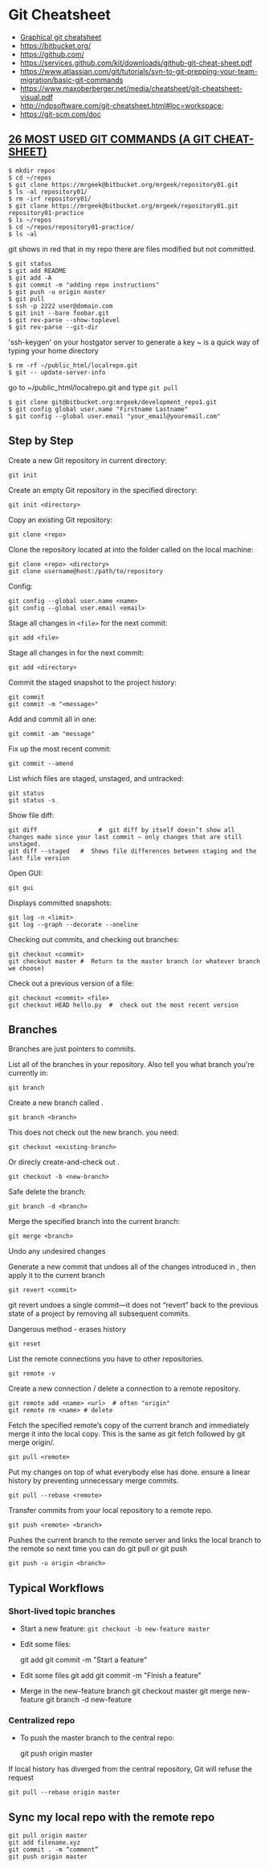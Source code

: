 # Git Cheatsheet

* [Graphical git cheatsheet](http://byte.kde.org/~zrusin/git/git-cheat-sheet-medium.png)
* https://bitbucket.org/
* https://github.com/	
* https://services.github.com/kit/downloads/github-git-cheat-sheet.pdf
* https://www.atlassian.com/git/tutorials/svn-to-git-prepping-your-team-migration/basic-git-commands
* https://www.maxoberberger.net/media/cheatsheet/git-cheatsheet-visual.pdf
* http://ndpsoftware.com/git-cheatsheet.html#loc=workspace;
* https://git-scm.com/doc

## [26 MOST USED GIT COMMANDS (A GIT CHEAT-SHEET)](http://www.mrgeek.me/technology/26-most-used-git-commands-a-git-cheat-sheet/)

	$ mkdir repos
	$ cd ~/repos
	$ git clone https://mrgeek@bitbucket.org/mrgeek/repository01.git
	$ ls -al repository01/
	$ rm -irf repository01/
	$ git clone https://mrgeek@bitbucket.org/mrgeek/repository01.git repository01-practice
	$ ls ~/repos
	$ cd ~/repos/repository01-practice/
	$ ls -al

git shows in red that in my repo there are files modified but not committed.

	$ git status
	$ git add README
	$ git add -A
	$ git commit -m "adding repo instructions"
	$ git push -u origin master
	$ git pull
	$ ssh -p 2222 user@domain.com
	$ git init --bare foobar.git
	$ git rev-parse --show-toplevel
	$ git rev-parse --git-dir

'ssh-keygen' on your hostgator server to generate a key
~ is a quick way of typing your home directory

	$ rm -rf ~/public_html/localrepo.git
	$ git -- update-server-info

go to ~/public_html/localrepo.git and type `git pull`

	$ git clone git@bitbucket.org:mrgeek/development_repo1.git
	$ git config global user.name "Firstname Lastname"
	$ git config --global user.email "your_email@youremail.com"

## Step by Step

Create a new Git repository in current directory:

	git init

Create an empty Git repository in the specified directory:

	git init <directory>

Copy an existing Git repository:
	
	git clone <repo>

Clone the repository located at <repo> into the folder called <directory> on the local machine:

	git clone <repo> <directory>
	git clone username@host:/path/to/repository

Config:

	git config --global user.name <name>
	git config --global user.email <email>

Stage all changes in `<file>` for the next commit:
	
	git add <file>

Stage all changes in <directory> for the next commit:

	git add <directory>

Commit the staged snapshot to the project history:

	git commit
	git commit -m "<message>"

Add and commit all in one:

	git commit -am "message"

Fix up the most recent commit:

	git commit --amend

List which files are staged, unstaged, and untracked:

	git status
	git status -s

Show file diff:

	git diff                 #  git diff by itself doesn’t show all changes made since your last commit – only changes that are still unstaged.
	git diff --staged   #  Shows file differences between staging and the last file version

Open GUI:

	git gui

Displays committed snapshots:

	git log -n <limit>
	git log --graph --decorate --oneline

Checking out commits, and checking out branches:

	git checkout <commit>
	git checkout master #  Return to the master branch (or whatever branch we choose)

Check out a previous version of a file:

	git checkout <commit> <file>
	git checkout HEAD hello.py  #  check out the most recent version

## Branches

Branches are just pointers to commits.

List all of the branches in your repository.  Also tell you what branch you're currently in:

	git branch
	
Create a new branch called <branch>. 

	git branch <branch>

This does not check out the new branch. you need:

	git checkout <existing-branch>

Or direcly create-and-check out <new-branch>.

	git checkout -b <new-branch>

Safe delete the branch:

	git branch -d <branch>

Merge the specified branch into the current branch:

	git merge <branch>

Undo any undesired changes

Generate a new commit that undoes all of the changes introduced in <commit>, then apply it to the current branch

	git revert <commit>

git revert undoes a single commit—it does not “revert” back to the previous state of a project by removing all subsequent commits.

Dangerous method - erases history
	
	git reset

List the remote connections you have to other repositories.
	
	git remote -v

Create a new connection / delete a connection to a remote repository.
	
	git remote add <name> <url>  # often "origin"
	git remote rm <name> # delete

Fetch the specified remote’s copy of the current branch and immediately merge it into the local copy. This is the same as git fetch <remote> followed by git merge origin/<current-branch>.

	git pull <remote>

Put my changes on top of what everybody else has done. ensure a linear history by preventing unnecessary merge commits.
	
	git pull --rebase <remote>

Transfer commits from your local repository to a remote repo.
	
	git push <remote> <branch>

Pushes the current branch to the remote server and links the local branch to the remote so next time you can do git pull or git push
	
	git push -u origin <branch>

	
## Typical Workflows

###  Short-lived topic branches

* Start a new feature: `git checkout -b new-feature master`
* Edit some files:
	
	git add <file>
	git commit -m "Start a feature"
* Edit some files
	git add <file>
	git commit -m "Finish a feature"
* Merge in the new-feature branch
	git checkout master
	git merge new-feature
	git branch -d new-feature

### Centralized repo

* To push the master branch to the central repo:

	git push origin master
	
If local history has diverged from the central repository, Git will refuse the request
	
	git pull --rebase origin master

## Sync my local repo with the remote repo

	git pull origin master
	git add filename.xyz
	git commit . -m “comment”
	git push origin master

